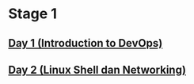 # Stage 1
## [Day 1 (Introduction to DevOps)](https://github.com/calvinnr/devops18-dumbways-calvinnovryanrahaditya/tree/ef13b188495b3d3ce245991ede4d05afa05f2037/Stage%201/Day%201)
## [Day 2 (Linux Shell dan Networking)](https://github.com/calvinnr/devops18-dumbways-calvinnovryanrahaditya/tree/a732a0b2ecfe67eaf32478b180ab4d7ef7845206/Stage%201/Day%202)
